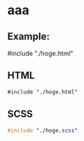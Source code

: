 # aaa

## Example:

#include "./hoge.html"

## HTML

``` html
#include "./hoge.html"
```

## SCSS

``` scss
#include "./hoge.scss"
```
